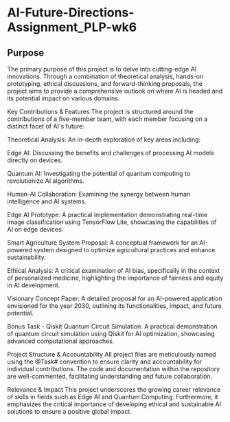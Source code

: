 # AI-Future-Directions-Assignment_PLP-wk6
## Purpose
The primary purpose of this project is to delve into cutting-edge AI innovations. Through a combination of theoretical analysis, hands-on prototyping, ethical discussions, and forward-thinking proposals, the project aims to provide a comprehensive outlook on where AI is headed and its potential impact on various domains.

Key Contributions & Features
The project is structured around the contributions of a five-member team, with each member focusing on a distinct facet of AI's future:

Theoretical Analysis: An in-depth exploration of key areas including:

Edge AI: Discussing the benefits and challenges of processing AI models directly on devices.

Quantum AI: Investigating the potential of quantum computing to revolutionize AI algorithms.

Human-AI Collaboration: Examining the synergy between human intelligence and AI systems.

Edge AI Prototype: A practical implementation demonstrating real-time image classification using TensorFlow Lite, showcasing the capabilities of AI on edge devices.

Smart Agriculture System Proposal: A conceptual framework for an AI-powered system designed to optimize agricultural practices and enhance sustainability.

Ethical Analysis: A critical examination of AI bias, specifically in the context of personalized medicine, highlighting the importance of fairness and equity in AI development.

Visionary Concept Paper: A detailed proposal for an AI-powered application envisioned for the year 2030, outlining its functionalities, impact, and future potential.

Bonus Task - Qiskit Quantum Circuit Simulation: A practical demonstration of quantum circuit simulation using Qiskit for AI optimization, showcasing advanced computational approaches.

Project Structure & Accountability
All project files are meticulously named using the @Task# convention to ensure clarity and accountability for individual contributions. The code and documentation within the repository are well-commented, facilitating understanding and future collaboration.

Relevance & Impact
This project underscores the growing career relevance of skills in fields such as Edge AI and Quantum Computing. Furthermore, it emphasizes the critical importance of developing ethical and sustainable AI solutions to ensure a positive global impact.
